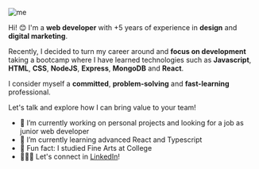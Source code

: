 ![me](https://res.cloudinary.com/dorpbnltc/image/upload/v1685904233/LinkedIn_Cover_wmysgb.png)

Hi! 😊 I'm a **web developer** with +5 years of experience in **design** and **digital marketing**.

Recently, I decided to turn my career around and **focus on development** taking a bootcamp where I have learned technologies such as **Javascript**, **HTML**, **CSS**, **NodeJS**, **Express**, **MongoDB** and **React**.

I consider myself a **committed**, **problem-solving** and **fast-learning** professional. 

Let's talk and explore how I can bring value to your team! 

- 🔭 I’m currently working on personal projects and looking for a job as junior web developer
- 🌱 I’m currently learning advanced React and Typescript
- 🎨 Fun fact: I studied Fine Arts at College
- 👩🏻‍💻 Let's connect in [LinkedIn](https://www.linkedin.com/in/sofiajimglez/)!



<!--
### Hi! 😊
**sofiajimglez/sofiajimglez** is a ✨ _special_ ✨ repository because its `README.md` (this file) appears on your GitHub profile.

Here are some ideas to get you started:

- 🔭 I’m currently working on ...
- 🌱 I’m currently learning ...
- 👯 I’m looking to collaborate on ...
- 🤔 I’m looking for help with ...
- 💬 Ask me about ...
- 📫 How to reach me: ...
- 😄 Pronouns: ...
- ⚡ Fun fact: ...
-->
